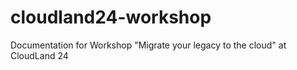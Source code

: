 # cloudland24-workshop
Documentation for Workshop "Migrate your legacy to the cloud" at CloudLand 24
